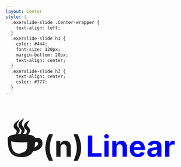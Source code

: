 ```yaml
---
layout: Center
style: |
  .exerslide-slide .Center-wrapper {
    text-align: left;
  }
  .exerslide-slide h1 {
    color: #444;
    font-size: 120px;
    margin-bottom: 20px;
    text-align: center;
  }
  .exerslide-slide h3 {
    text-align: center;
    color: #777;
  }
---
```


<h1><span style="font-size:120px">☕</span><span style="font-size:80px">(n)</span> <span style="font-size:80px; color: blue">Linear</span></h1>
